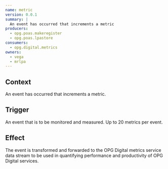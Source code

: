 ```yaml
---
name: metric
version: 0.0.1
summary: |
  An event has occurred that increments a metric
producers:
  - opg.poas.makeregister
  - opg.poas.lpastore
consumers:
  - opg.digital.metrics
owners:
  - vega
  - mrlpa
---
```


## Context

An event has occurred that increments a metric.

## Trigger

An event that is to be monitored and measured. Up to 20 metrics per event.

## Effect

The event is transformed and forwarded to the OPG Digital metrics service data stream to be used in quantifying performance and productivity of OPG Digital services.

<NodeGraph title="Consumer / Producer Diagram" />

<EventExamples />

<Schema />
